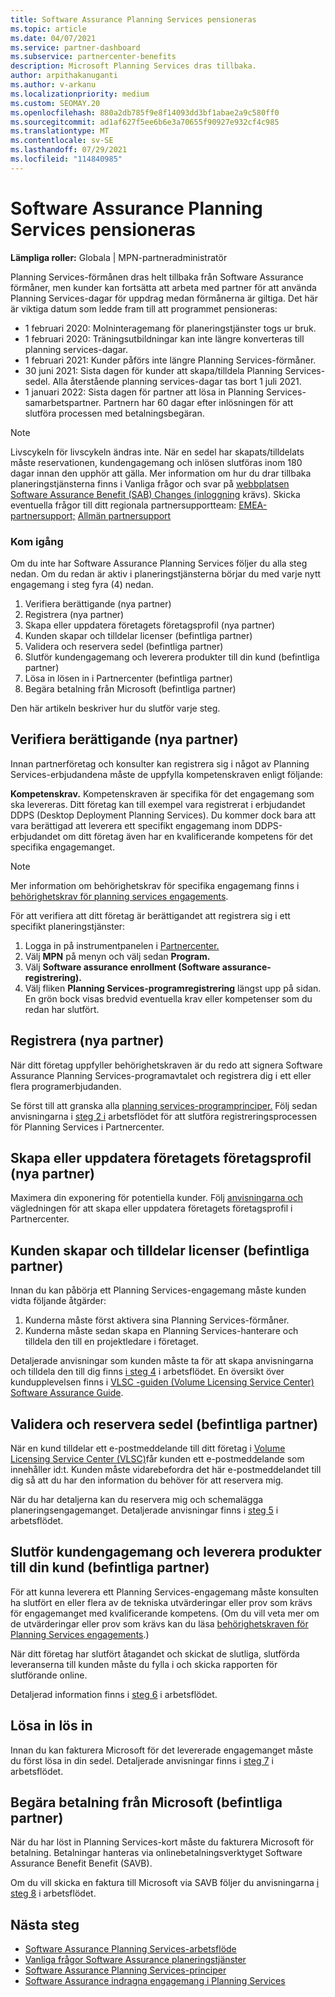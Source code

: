 ```yaml
---
title: Software Assurance Planning Services pensioneras
ms.topic: article
ms.date: 04/07/2021
ms.service: partner-dashboard
ms.subservice: partnercenter-benefits
description: Microsoft Planning Services dras tillbaka.
author: arpithakanuganti
ms.author: v-arkanu
ms.localizationpriority: medium
ms.custom: SEOMAY.20
ms.openlocfilehash: 880a2db785f9e8f14093dd3bf1abae2a9c580ff0
ms.sourcegitcommit: ad1af627f5ee6b6e3a70655f90927e932cf4c985
ms.translationtype: MT
ms.contentlocale: sv-SE
ms.lasthandoff: 07/29/2021
ms.locfileid: "114840985"
---
```

# <a name="software-assurance-planning-services-retirement"></a>Software Assurance Planning Services pensioneras

**Lämpliga roller:** Globala | MPN-partneradministratör


Planning Services-förmånen dras helt tillbaka från Software Assurance förmåner, men kunder kan fortsätta att arbeta med partner för att använda Planning Services-dagar för uppdrag medan förmånerna är giltiga. Det här är viktiga datum som ledde fram till att programmet pensioneras: 

- 1 februari 2020: Molninteragemang för planeringstjänster togs ur bruk.  
- 1 februari 2020: Träningsutbildningar kan inte längre konverteras till planning services-dagar.  
- 1 februari 2021: Kunder påförs inte längre Planning Services-förmåner. 
- 30 juni 2021: Sista dagen för kunder att skapa/tilldela Planning Services-sedel. Alla återstående planning services-dagar tas bort 1 juli 2021.
- 1 januari 2022: Sista dagen för partner att lösa in Planning Services-samarbetspartner. Partnern har 60 dagar efter inlösningen för att slutföra processen med betalningsbegäran.  

>[!NOTE]
>Livscykeln för livscykeln ändras inte. När en sedel har skapats/tilldelats måste reservationen, kundengagemang och inlösen slutföras inom 180 dagar innan den upphör att gälla.  Mer information om hur du drar tillbaka planeringstjänsterna finns i Vanliga frågor och svar på [webbplatsen Software Assurance Benefit (SAB) Changes (inloggning](https://partner.microsoft.com/resources/collection/software-assurance-benefit-changes#/) krävs).  Skicka eventuella frågor till ditt regionala partnersupportteam: [EMEA-partnersupport;](mailto:savoucher@msdirectservices.com) [Allmän partnersupport](https://partner.microsoft.com/dashboard/support/servicerequests)


### <a name="get-started"></a>Kom igång

Om du inte har Software Assurance Planning Services följer du alla steg nedan. Om du redan är aktiv i planeringstjänsterna börjar du med varje nytt engagemang i steg fyra (4) nedan.

1. Verifiera berättigande (nya partner)
2. Registrera (nya partner)
3. Skapa eller uppdatera företagets företagsprofil (nya partner)
4. Kunden skapar och tilldelar licenser (befintliga partner)
5. Validera och reservera sedel (befintliga partner)
6. Slutför kundengagemang och leverera produkter till din kund (befintliga partner)
7. Lösa in lösen in i Partnercenter (befintliga partner)
8. Begära betalning från Microsoft (befintliga partner)

Den här artikeln beskriver hur du slutför varje steg.

## <a name="verify-eligibility-new-partners"></a>Verifiera berättigande (nya partner)

Innan partnerföretag och konsulter kan registrera sig i något av Planning Services-erbjudandena måste de uppfylla kompetenskraven enligt följande:

**Kompetenskrav.** Kompetenskraven är specifika för det engagemang som ska levereras. Ditt företag kan till exempel vara registrerat i erbjudandet DDPS (Desktop Deployment Planning Services). Du kommer dock bara att vara berättigad att leverera ett specifikt engagemang inom DDPS-erbjudandet om ditt företag även har en kvalificerande kompetens för det specifika engagemanget.

>[!NOTE]
> Mer information om behörighetskrav för specifika engagemang finns i [behörighetskrav för planning services engagements](software-assurance-dps-requirements.md).

För att verifiera att ditt företag är berättigandet att registrera sig i ett specifikt planeringstjänster:

1. Logga in på instrumentpanelen i [Partnercenter.](https://partner.microsoft.com/dashboard/home)
2. Välj **MPN** på menyn och välj sedan **Program.**
3. Välj **Software assurance enrollment (Software assurance-registrering).**
4. Välj fliken **Planning Services-programregistrering** längst upp på sidan. En grön bock visas bredvid eventuella krav eller kompetenser som du redan har slutfört.

## <a name="enroll-new-partners"></a>Registrera (nya partner)

När ditt företag uppfyller behörighetskraven är du redo att signera Software Assurance Planning Services-programavtalet och registrera dig i ett eller flera programerbjudanden.

Se först till att granska alla [planning services-programprinciper.](https://go.microsoft.com/fwlink/?linkid=2115984) Följ sedan anvisningarna i [steg 2 i](https://go.microsoft.com/fwlink/?linkid=2115983) arbetsflödet för att slutföra registreringsprocessen för Planning Services i Partnercenter.


## <a name="create-or-update-your-companys-business-profile-new-partners"></a>Skapa eller uppdatera företagets företagsprofil (nya partner)

Maximera din exponering för potentiella kunder. Följ [anvisningarna och](create-a-marketing-profile.md) vägledningen för att skapa eller uppdatera företagets företagsprofil i Partnercenter.

## <a name="customer-creates-and-assigns-voucher-existing-partners"></a>Kunden skapar och tilldelar licenser (befintliga partner)

Innan du kan påbörja ett Planning Services-engagemang måste kunden vidta följande åtgärder:

1. Kunderna måste först aktivera sina Planning Services-förmåner.
2. Kunderna måste sedan skapa en Planning Services-hanterare och tilldela den till en projektledare i företaget.

Detaljerade anvisningar som kunden måste ta för att skapa anvisningarna och tilldela den till dig finns [i steg 4](https://go.microsoft.com/fwlink/?linkid=2115983) i arbetsflödet. En översikt över kundupplevelsen finns i [VLSC -guiden (Volume Licensing Service Center) Software Assurance Guide](https://download.microsoft.com/download/A/7/D/A7D04694-1B1E-4B18-918F-0EDCD43BA2E5/VLSC-Software-Assurance-Guide_en-US.pdf).

## <a name="validate-and-reserve-voucher-existing-partners"></a>Validera och reservera sedel (befintliga partner)

När en kund tilldelar ett e-postmeddelande till ditt företag i [Volume Licensing Service Center (VLSC)](https://www.microsoft.com/Licensing/servicecenter/default.aspx)får kunden ett e-postmeddelande som innehåller id:t. Kunden måste vidarebefordra det här e-postmeddelandet till dig så att du har den information du behöver för att reservera mig.

När du har detaljerna kan du reservera mig och schemalägga planeringsengagemanget. Detaljerade anvisningar finns i [steg 5](https://go.microsoft.com/fwlink/?linkid=2115983) i arbetsflödet.

## <a name="complete-engagement-and-provide-deliverables-to-your-customer-existing-partners"></a>Slutför kundengagemang och leverera produkter till din kund (befintliga partner)

För att kunna leverera ett Planning Services-engagemang måste konsulten ha slutfört en eller flera av de tekniska utvärderingar eller prov som krävs för engagemanget med kvalificerande kompetens. (Om du vill veta mer om de utvärderingar eller prov som krävs kan du läsa [behörighetskraven för Planning Services engagements](software-assurance-dps-requirements.md).)

När ditt företag har slutfört åtagandet och skickat de slutliga, slutförda leveranserna till kunden måste du fylla i och skicka rapporten för slutförande online.

Detaljerad information finns i [steg 6](https://go.microsoft.com/fwlink/?linkid=2115983) i arbetsflödet.

## <a name="redeem-voucher"></a>Lösa in lös in

Innan du kan fakturera Microsoft för det levererade engagemanget måste du först lösa in din sedel. Detaljerade anvisningar finns i [steg 7](https://go.microsoft.com/fwlink/?linkid=2115983) i arbetsflödet.

## <a name="request-payment-from-microsoft-existing-partners"></a>Begära betalning från Microsoft (befintliga partner)

När du har löst in Planning Services-kort måste du fakturera Microsoft för betalning. Betalningar hanteras via onlinebetalningsverktyget Software Assurance Benefit Benefit (SAVB).

Om du vill skicka en faktura till Microsoft via SAVB följer du anvisningarna [i steg 8](https://go.microsoft.com/fwlink/?linkid=2115983) i arbetsflödet.

## <a name="next-steps"></a>Nästa steg

- [Software Assurance Planning Services-arbetsflöde](https://go.microsoft.com/fwlink/?linkid=2115983)
- [Vanliga frågor Software Assurance planeringstjänster](https://go.microsoft.com/fwlink/?linkid=2116077)
- [Software Assurance Planning Services-principer](https://go.microsoft.com/fwlink/?linkid=2115984)
- [Software Assurance indragna engagemang i Planning Services](https://query.prod.cms.rt.microsoft.com/cms/api/am/binary/RE4sln9)
